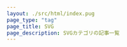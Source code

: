 ```yaml
---
layout: ./src/html/index.pug
page_type: "tag"
page_title: SVG
page_description: SVGカテゴリの記事一覧
---
```


